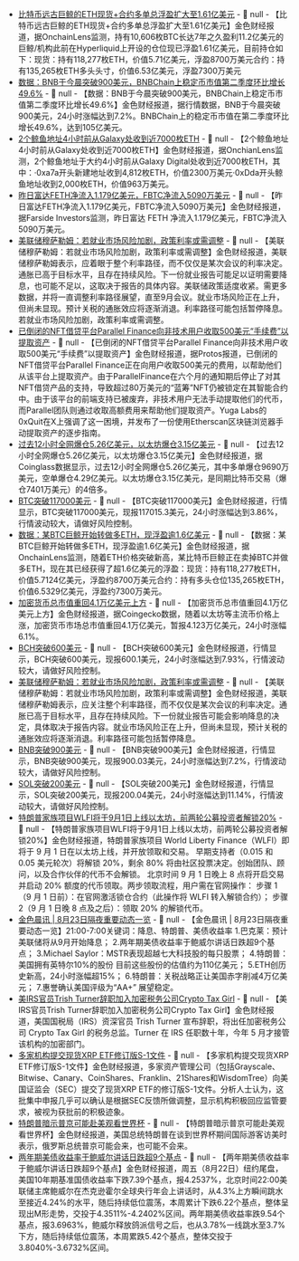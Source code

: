 - [比特币远古巨鲸的ETH现货+合约多单总浮盈扩大至1.61亿美元]() - 📰 null - 【比特币远古巨鲸的ETH现货+合约多单总浮盈扩大至1.61亿美元】金色财经报道，据OnchainLens监测，持有10,606枚BTC长达7年之久盈利11.2亿美元的巨鲸/机构此前在Hyperliquid上开设的仓位现已浮盈1.61亿美元，目前持仓如下：现货：持有118,277枚ETH，价值5.71亿美元，浮盈8700万美元合约：持有135,265枚ETH多头头寸，价值6.53亿美元，浮盈7300万美元
- [数据：BNB于今晨突破900美元，BNBChain上稳定币市值第二季度环比增长49.6%]() - 📰 null - 【数据：BNB于今晨突破900美元，BNBChain上稳定币市值第二季度环比增长49.6%】金色财经报道，据行情数据，BNB于今晨突破900美元，24小时涨幅达到7.2%。BNBChain上的稳定币市值在第二季度环比增长49.6%，达到105亿美元。
- [2个鲸鱼地址4小时前从Galaxy处收到近7000枚ETH]() - 📰 null - 【2个鲸鱼地址4小时前从Galaxy处收到近7000枚ETH】金色财经报道，据OnchianLens监测，2个鲸鱼地址于大约4小时前从Galaxy Digital处收到近7000枚ETH，其中：·0xa7a开头新建地址收到4,812枚ETH，价值2300万美元·0xDda开头鲸鱼地址收到2,000枚ETH，价值963万美元。
- [昨日富达FETH净流入1.179亿美元，FBTC净流入5090万美元]() - 📰 null - 【昨日富达FETH净流入1.179亿美元，FBTC净流入5090万美元】金色财经报道，据Farside Investors监测，昨日富达 FETH 净流入1.179亿美元，FBTC净流入5090万美元。
- [美联储穆萨勒姆：若就业市场风险加剧，政策利率或需调整]() - 📰 null - 【美联储穆萨勒姆：若就业市场风险加剧，政策利率或需调整】金色财经报道，美联储穆萨勒姆表示，应着眼于整个利率路径，而不仅仅是某次会议的利率决定。通胀已高于目标水平，且存在持续风险。下一份就业报告可能足以证明需要降息，也可能不足以，这取决于报告的具体内容。美联储政策适度收紧。需更多数据，并将一直调整利率路径展望，直至9月会议。就业市场风险正在上升，但尚未显现。预计关税的通胀效应将逐渐消退。利率路径可能包括暂停降息。若就业市场风险加剧，政策利率或需调整。
- [已倒闭的NFT借贷平台Parallel Finance向非技术用户收取500美元“手续费”以提取资产]() - 📰 null - 【已倒闭的NFT借贷平台Parallel Finance向非技术用户收取500美元“手续费”以提取资产】金色财经报道，据Protos报道，已倒闭的NFT借贷平台Parallel Finance正在向用户收取500美元的费用，以帮助他们从该平台上提取资产。由于ParallelFinance在六个月的通知期后停止了对其NFT借贷产品的支持，导致超过80万美元的“蓝筹”NFT仍被锁定在其智能合约中。由于该平台的前端支持已被废弃，非技术用户无法手动提取他们的代币，而Parallel团队则通过收取高额费用来帮助他们提取资产。Yuga Labs的0xQuit在X上强调了这一困境，并发布了一份使用Etherscan区块链浏览器手动提取资产的逐步指南。
- [过去12小时全网爆仓5.26亿美元，以太坊爆仓3.15亿美元]() - 📰 null - 【过去12小时全网爆仓5.26亿美元，以太坊爆仓3.15亿美元】金色财经报道，据Coinglass数据显示，过去12小时全网爆仓5.26亿美元，其中多单爆仓9690万美元，空单爆仓4.29亿美元。以太坊爆仓3.15亿美元，是同期比特币交易（爆仓7401万美元）的4倍多。
- [BTC突破117000美元]() - 📰 null - 【BTC突破117000美元】金色财经报道，行情显示，BTC突破117000美元，现报117015.3美元，24小时涨幅达到3.86%，行情波动较大，请做好风险控制。
- [数据：某BTC巨鲸开始转做多ETH，现浮盈逾1.6亿美元]() - 📰 null - 【数据：某BTC巨鲸开始转做多ETH，现浮盈逾1.6亿美元】金色财经报道，据OnchainLens监测，随着ETH价格突破新高，某比特币巨鲸正在卖掉BTC并做多ETH，现在其已经获得了超1.6亿美元的浮盈：现货：持有118,277枚ETH，价值5.7124亿美元，浮盈约8700万美元合约：持有多头仓位135,265枚ETH，价值6.5329亿美元，浮盈约7300万美元。
- [加密货币总市值重回4.1万亿美元上方]() - 📰 null - 【加密货币总市值重回4.1万亿美元上方】金色财经报道，据Coingecko数据，随着以太坊等主流币价格上涨，加密货币市场总市值重回4.1万亿美元，暂报4.123万亿美元，24小时涨幅6.1%。
- [BCH突破600美元]() - 📰 null - 【BCH突破600美元】金色财经报道，行情显示，BCH突破600美元，现报600.1美元，24小时涨幅达到7.93%，行情波动较大，请做好风险控制。
- [美联储穆萨勒姆：若就业市场风险加剧，政策利率或需调整]() - 📰 null - 【美联储穆萨勒姆：若就业市场风险加剧，政策利率或需调整】金色财经报道，美联储穆萨勒姆表示，应关注整个利率路径，而不仅仅是某次会议的利率决定。通胀已高于目标水平，且存在持续风险。下一份就业报告可能会影响降息的决定，具体取决于报告内容。就业市场风险正在上升，但尚未显现，预计关税的通胀效应将逐渐消退。利率路径可能包括暂停降息。
- [BNB突破900美元]() - 📰 null - 【BNB突破900美元】金色财经报道，行情显示，BNB突破900美元，现报900.03美元，24小时涨幅达到7.2%，行情波动较大，请做好风险控制。
- [SOL突破200美元]() - 📰 null - 【SOL突破200美元】金色财经报道，行情显示，SOL突破200美元，现报200.04美元，24小时涨幅达到11.14%，行情波动较大，请做好风险控制。
- [特朗普家族项目WLFI将于9月1日上线以太坊，前两轮公募投资者解锁20%]() - 📰 null - 【特朗普家族项目WLFI将于9月1日上线以太坊，前两轮公募投资者解锁20%】金色财经报道，特朗普家族项目 World Liberty Finance（WLFI）即将于 9 月 1 日在以太坊上线，并开放领取和交易。 
早期支持者（0.015 和 0.05 美元轮次）将解锁 20%，剩余 80% 将由社区投票决定。创始团队、顾问，以及合作伙伴的代币不会解锁。 
北京时间 9 月 1 日晚上 8 点将开启交易并启动 20% 额度的代币领取。两步领取流程，用户需在官网操作： 
步骤 1（9 月 1 日前）：在官网激活锁仓合约（此操作将 WLFI 转入解锁合约）； 
步骤 2（9 月 1 日晚 8 点及之后）：领取 20% 的解锁代币。
- [金色晨讯 | 8月23日隔夜重要动态一览]() - 📰 null - 【金色晨讯 | 8月23日隔夜重要动态一览】21:00-7:00关键词：降息、特朗普、美债收益率 
1.巴克莱：预计美联储将从9月开始降息； 
2.两年期美债收益率于鲍威尔讲话日跌超9个基点； 
3.Michael Saylor：MSTR表现超越七大科技股的每只股票； 
4.特朗普：美国拥有英特尔10%的股份 目前这些股份的估值约为110亿美元； 
5.ETH创历史新高，24小时涨幅超15%； 
6.特朗普：关税战略正让美国赤字削减4万亿美元； 
7.惠誉确认美国评级为“AA+” 展望稳定。
- [美IRS官员Trish Turner辞职加入加密税务公司Crypto Tax Girl](https://www.theblock.co/post/368004/veteran-irs-official-trish-turner-steps-down-to-join-crypto-tax-firm) - 📰 null - 【美IRS官员Trish Turner辞职加入加密税务公司Crypto Tax Girl】金色财经报道，美国国税局（IRS）资深官员 Trish Turner 宣布辞职，将出任加密税务公司 Crypto Tax Girl 的税务总监。Turner 在 IRS 任职数十年，今年 5 月才接管该机构的加密部门。
- [多家机构提交现货XRP ETF修订版S-1文件](https://www.theblock.co/post/368019/very-good-sign-grayscale-bitwise-and-more-file-amendments-for-spot-xrp-etf-proposals) - 📰 null - 【多家机构提交现货XRP ETF修订版S-1文件】金色财经报道，多家资产管理公司（包括Grayscale、Bitwise、Canary、CoinShares、Franklin、21Shares和WisdomTree）向美国证监会（SEC）提交了现货XRP ETF的修订版S-1文件。分析人士认为，这批集中申报几乎可以确认是根据SEC反馈所做调整，显示机构积极回应监管要求，被视为获批前的积极迹象。
- [特朗普暗示普京可能赴美观看世界杯](https://finance.sina.cn/usstock/mggd/2025-08-23/detail-infmwwiw5233259.d.html?vt=4&cid=79649&node_id=79649) - 📰 null - 【特朗普暗示普京可能赴美观看世界杯】金色财经报道，美国总统特朗普在谈到世界杯期间国际游客访美时表示，俄罗斯总统普京可能会来，也可能不会来。
- [两年期美债收益率于鲍威尔讲话日跌超9个基点](https://finance.sina.com.cn/7x24/2025-08-23/doc-infmxhxp2982287.shtml) - 📰 null - 【两年期美债收益率于鲍威尔讲话日跌超9个基点】金色财经报道，周五（8月22日）纽约尾盘，美国10年期基准国债收益率下跌7.39个基点，报4.2537%，北京时间22:00美联储主席鲍威尔在杰克逊霍尔全球央行年会上讲话时，从4.3%上方瞬间跳水至接近4.24%的水平，随后持续低位震荡，本周累计下跌6.22个基点，整体呈现出M形走势，交投于4.3511%-4.2402%区间。两年期美债收益率跌9.54个基点，报3.6963%，鲍威尔释放鸽派信号之后，也从3.78%一线跳水至3.7%下方，随后持续低位震荡，本周累跌5.42个基点，整体交投于3.8040%-3.6732%区间。
